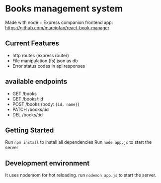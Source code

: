 # Books management system

Made with node + Express
companion frontend app: https://github.com/marciofao/react-book-manager

## Current Features

- http routes (express router)
- File manipulation (fs) json as db
- Error status codes in api responses

## available endpoints

- GET /books
- GET /books/:id
- POST /books (body: `{id, name}`)
- PATCH /books/:id
- DEL /books/:id



## Getting Started

Run `npm install` to install all dependencies
Run `node app.js` to start the server

## Development environment

It uses nodemom for hot reloading.
run `nodemon app.js` to start the server.